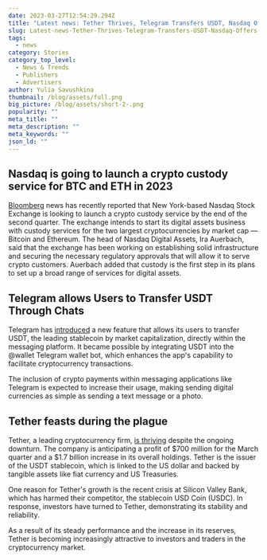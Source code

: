 ```yaml
---
date: 2023-03-27T12:54:29.294Z
title: "Latest news: Tether Thrives, Telegram Transfers USDT, Nasdaq Offers Custody"
slug: Latest-news-Tether-Thrives-Telegram-Transfers-USDT-Nasdaq-Offers-Custody
tags:
  - news
category: Stories
category_top_level:
  - News & Trends
  - Publishers
  - Advertisers
author: Yulia Savushkina
thumbnail: /blog/assets/full.png
big_picture: /blog/assets/short-2-.png
popularity: ""
meta_title: ""
meta_description: ""
meta_keywords: ""
json_ld: ""
---
```

## Nasdaq is going to launch a crypto custody service for BTC and ETH in 2023 



[Bloomberg](https://www.bloomberg.com/news/articles/2023-03-24/nasdaq-eyes-crypto-custody-launch-by-end-of-second-quarter?leadSource=uverify%20wall) news has recently reported that New York-based Nasdaq Stock Exchange is looking to launch a crypto custody service by the end of the second quarter. The exchange intends to start its digital assets business with custody services for the two largest cryptocurrencies by market cap — Bitcoin and Ethereum. The head of Nasdaq Digital Assets, Ira Auerbach, said that the exchange has been working on establishing solid infrastructure and securing the necessary regulatory approvals that will allow it to serve crypto customers. Auerbach added that custody is the first step in its plans to set up a broad range of services for digital assets. 



## Telegram allows Users to Transfer USDT Through Chats



Telegram has [introduced](https://cryptopotato.com/telegram-integrates-tether-usdt-payments-on-tron-network/) a new feature that allows its users to transfer USDT, the leading stablecoin by market capitalization, directly within the messaging platform. It became possible by integrating USDT into the @wallet Telegram wallet bot, which enhances the app's capability to facilitate cryptocurrency transactions.

The inclusion of crypto payments within messaging applications like Telegram is expected to increase their usage, making sending digital currencies as simple as sending a text message or a photo.



## Tether feasts during the plague



Tether, a leading cryptocurrency firm, [is thriving](https://cointelegraph.com/news/usdt-issuer-tether-has-up-to-1-7b-in-excess-reserves-cto-says) despite the ongoing downturn. The company is anticipating a profit of $700 million for the March quarter and a $1.7 billion increase in its overall holdings. Tether is the issuer of the USDT stablecoin, which is linked to the US dollar and backed by tangible assets like fiat currency and US Treasuries.

One reason for Tether's growth is the recent crisis at Silicon Valley Bank, which has harmed their competitor, the stablecoin USD Coin (USDC). In response, investors have turned to Tether, demonstrating its stability and reliability.

As a result of its steady performance and the increase in its reserves, Tether is becoming increasingly attractive to investors and traders in the cryptocurrency market.
